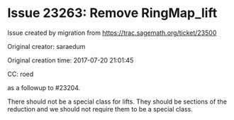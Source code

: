 # Issue 23263: Remove RingMap_lift

Issue created by migration from https://trac.sagemath.org/ticket/23500

Original creator: saraedum

Original creation time: 2017-07-20 21:01:45

CC:  roed

as a followup to #23204.

There should not be a special class for lifts. They should be sections of the reduction and we should not require them to be a special class.

